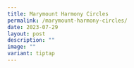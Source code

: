 ```yaml
---
title: Marymount Harmony Circles
permalink: /marymount-harmony-circles/
date: 2023-07-29
layout: post
description: ""
image: ""
variant: tiptap
---
```

